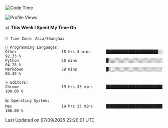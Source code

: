 <!--START_SECTION:waka-->
![Code Time](http://img.shields.io/badge/Code%20Time-4%2C430%20hrs%2044%20mins-blue)

![Profile Views](http://img.shields.io/badge/Profile%20Views-0-blue)

📊 **This Week I Spent My Time On** 

```text
🕑︎ Time Zone: Asia/Shanghai

💬 Programming Languages: 
Other                    18 hrs 3 mins       ███████████████████████░░   92.33 % 
Python                   50 mins             █░░░░░░░░░░░░░░░░░░░░░░░░   04.28 % 
Markdown                 39 mins             █░░░░░░░░░░░░░░░░░░░░░░░░   03.39 % 

🔥 Editors: 
Chrome                   19 hrs 33 mins      █████████████████████████   100.00 % 

💻 Operating System: 
Mac                      19 hrs 33 mins      █████████████████████████   100.00 % 
```


 Last Updated on 07/09/2025 22:20:01 UTC
<!--END_SECTION:waka-->